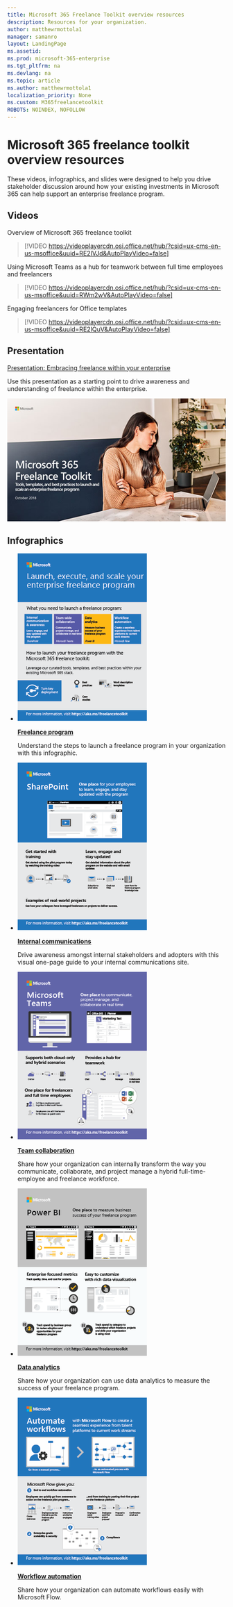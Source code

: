 ```yaml
---
title: Microsoft 365 Freelance Toolkit overview resources
description: Resources for your organization. 
author: matthewrmottola1
manager: samanro
layout: LandingPage
ms.assetid: 
ms.prod: microsoft-365-enterprise
ms.tgt_pltfrm: na
ms.devlang: na
ms.topic: article
ms.author: matthewrmottola1
localization_priority: None 
ms.custom: M365freelancetoolkit
ROBOTS: NOINDEX, NOFOLLOW
---
```

Microsoft 365 freelance toolkit overview resources
============================================================

These videos, infographics, and slides were designed to help you drive stakeholder discussion around how your existing investments in Microsoft 365 can help support an enterprise freelance program.

Videos
----------------
Overview of Microsoft 365 freelance toolkit 
> [!VIDEO https://videoplayercdn.osi.office.net/hub/?csid=ux-cms-en-us-msoffice&uuid=RE2IVJd&AutoPlayVideo=false]

Using Microsoft Teams as a hub for teamwork between full time employees and freelancers
> [!VIDEO https://videoplayercdn.osi.office.net/hub/?csid=ux-cms-en-us-msoffice&uuid=RWm2wV&AutoPlayVideo=false]

Engaging freelancers for Office templates 
> [!VIDEO https://videoplayercdn.osi.office.net/hub/?csid=ux-cms-en-us-msoffice&uuid=RE2IQuV&AutoPlayVideo=false]


Presentation
----------------
[Presentation: Embracing freelance within your enterprise](media/downloads/Microsoft-365-freelance-toolkit-EmbracingFreelance.pdf)
<p>Use this presentation as a starting point to drive awareness and understanding of freelance within the enterprise.</p>  

![Presentation: Embracing freelance within your enterprise](media/Microsoft-365-freelance-toolkit-field-guide-thumbnail.jpg)


Infographics
----------------

<ul class="panelContent cardsW">
    <li>
        <div class="cardSize">
            <div class="cardPadding">
                <div class="card">
                    <div class="cardImageOuter">
                        <div class="cardImage">
                            <a href="media/M365-FreelanceToolkit-TearSheet-FreelanceProgram.pdf"><img src="media/thumbnail-M365-FreelanceToolkit-TearSheet-FreelanceProgram.png" alt="Freelance program infographic" /></a>
                        </div>
                    </div>
                    <div class="cardText">
                        <p><a href="media/M365-FreelanceToolkit-TearSheet-FreelanceProgram.pdf"><b>Freelance program</b></a></p>
                        <p>Understand the steps to launch a freelance program in your organization with this infographic.</p>
                    </div>
                </div>
            </div>
        </div>
    </li>
    <li>
        <div class="cardSize">
            <div class="cardPadding">
                <div class="card">
                    <div class="cardImageOuter">
                        <div class="cardImage">
                            <a href="media/M365-FreelanceToolkit-TearSheet-InternalCommunication.pdf"><img src="media/thumbnail-M365-FreelanceToolkit-TearSheet-InternalCommunication.png" alt="Internal communications infographic" /></a>
                        </div>
                    </div>
                    <div class="cardText">
                        <p><a href="media/M365-FreelanceToolkit-TearSheet-InternalCommunication.pdf"><b>Internal communications</b></a></p>
                        <p>Drive awareness amongst internal stakeholders and adopters with this visual one-page guide to your internal communications site.</p>
                    </div>
                </div>
            </div>
        </div>
    </li>
    <li>
        <div class="cardSize">
            <div class="cardPadding">
                <div class="card">
                    <div class="cardImageOuter">
                        <div class="cardImage">
                            <a href="media/M365-FreelanceToolkit-TearSheet-TeamCollaboration.pdf"><img src="media/thumbnail_M365-FreelanceToolkit-TearSheet-TeamCollaboration.png" alt="Team collaboration infographic" /></a>
                        </div>
                    </div>
                    <div class="cardText">
                        <p><a href="media/M365-FreelanceToolkit-TearSheet-TeamCollaboration.pdf"><b>Team collaboration</b></a></p>
                        <p>Share how your organization can internally transform the way you communicate, collaborate, and project manage a hybrid full-time-employee and freelance workforce.</p>
                    </div>
                </div>
            </div>
        </div>
    </li>
    <li>
        <div class="cardSize">
            <div class="cardPadding">
                <div class="card">
                    <div class="cardImageOuter">
                        <div class="cardImage">
                            <a href="media/M365-FreelanceToolkit-TearSheet-DataAnalytics.pdf"><img src="media/thumbnail-M365-FreelanceToolkit-TearSheet-DataAnalytics.png" alt="Data analytics infographic" /></a>
                        </div>
                    </div>
                    <div class="cardText">
                        <p><b><a href="media/M365-FreelanceToolkit-TearSheet-DataAnalytics.pdf">Data analytics</b></a></p>
                        <p>Share how your organization can use data analytics to measure the success of your freelance program.</p>
                    </div>
                </div>
            </div>
        </div>
    </li>
    <li>
        <div class="cardSize">
            <div class="cardPadding">
                <div class="card">
                    <div class="cardImageOuter">
                        <div class="cardImage">
                            <a href="media/M365-FreelanceToolkit-TearSheet-WorkFlowAutomation.pdf"><img src="media/thumbnail-M365-FreelanceToolkit-TearSheet-WorkFlowAutomation.png" alt="Workflow automation infographic" /></a>
                        </div>
                    </div>
                    <div class="cardText">
                        <p><a href="media/M365-FreelanceToolkit-TearSheet-WorkFlowAutomation.pdf"><b>Workflow automation</b></a></p>
                        <p>Share how your organization can automate workflows easily with Microsoft Flow.</p>
                    </div>
                </div>
            </div>
        </div>
    </li>
</ul>